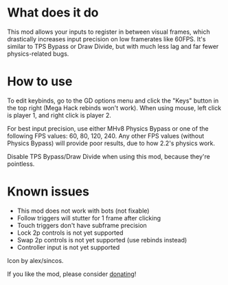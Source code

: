 # What does it do

This mod allows your inputs to register in between visual frames, which drastically increases input precision on low framerates like 60FPS.
It's similar to TPS Bypass or Draw Divide, but with much less lag and far fewer physics-related bugs.

# How to use

To edit keybinds, go to the GD options menu and click the "Keys" button in the top right (Mega Hack rebinds won't work).
When using mouse, left click is player 1, and right click is player 2.

For best input precision, use either MHv8 Physics Bypass or one of the following FPS values: 60, 80, 120, 240.
Any other FPS values (without Physics Bypass) will provide poor results, due to how 2.2's physics work.

Disable TPS Bypass/Draw Divide when using this mod, because they're pointless.

# Known issues

- This mod does not work with bots (not fixable)
- Follow triggers will stutter for 1 frame after clicking
- Touch triggers don't have subframe precision
- Lock 2p controls is not yet supported
- Swap 2p controls is not yet supported (use rebinds instead)
- Controller input is not yet supported

Icon by alex/sincos.

If you like the mod, please consider [donating](https://donate.stripe.com/aEU14Eaw9cgiam4288)!